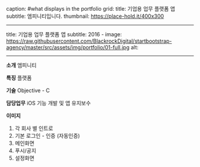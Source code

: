 caption: #what displays in the portfolio grid:
title: 기업용 업무 플랫폼 앱
subtitle: 엠피니티입니다.
thumbnail: https://place-hold.it/400x300


---
title: 기업용 업무 플랫폼 앱
subtitle: 2016 -
image: https://raw.githubusercontent.com/BlackrockDigital/startbootstrap-agency/master/src/assets/img/portfolio/01-full.jpg
alt: 


---
**소개**
엠피니티

**특징**
플랫폼

**기술**
Objective - C

**담당업무**
iOS 기능 개발 및 앱 유지보수

**이미지**
1. 각 회사 별 인트로
2. 기본 로그인 - 인증 (자동인증)
3. 메인화면
4. 푸시/공지 
5. 설정화면

